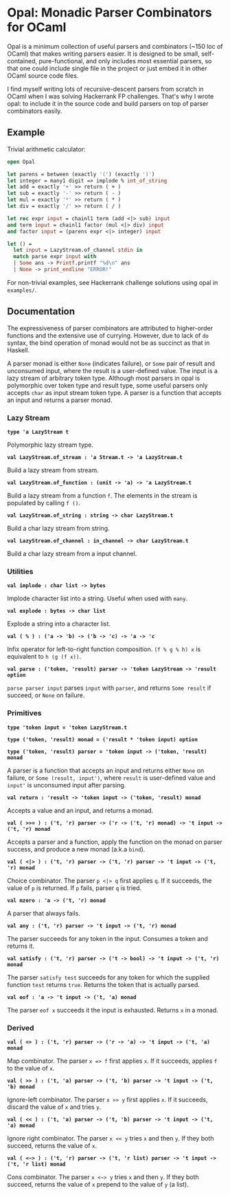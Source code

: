 # Opal: Monadic Parser Combinators for OCaml

Opal is a minimum collection of useful parsers and combinators (~150 loc of
OCaml) that makes writing parsers easier. It is designed to be small, self-
contained, pure-functional, and only includes most essential parsers, so that
one could include single file in the project or just embed it in other OCaml
source code files.

I find myself writing lots of recursive-descent parsers from scratch in OCaml
when I was solving Hackerrank FP challenges. That's why I wrote opal: to include
it in the source code and build parsers on top of parser combinators easily.

## Example

Trivial arithmetic calculator:

~~~ocaml
open Opal

let parens = between (exactly '(') (exactly ')')
let integer = many1 digit => implode % int_of_string
let add = exactly '+' >> return ( + )
let sub = exactly '-' >> return ( - )
let mul = exactly '*' >> return ( * )
let div = exactly '/' >> return ( / )

let rec expr input = chainl1 term (add <|> sub) input
and term input = chainl1 factor (mul <|> div) input
and factor input = (parens expr <|> integer) input

let () =
  let input = LazyStream.of_channel stdin in
  match parse expr input with
  | Some ans -> Printf.printf "%d\n" ans
  | None -> print_endline "ERROR!"
~~~

For non-trivial examples, see Hackerrank challenge solutions using opal in
`examples/`.

## Documentation

The expressiveness of parser combinators are attributed to higher-order
functions and the extensive use of currying. However, due to lack of `do`
syntax, the bind operation of monad would not be as succinct as that in Haskell.

A parser monad is either `None` (indicates failure), or `Some` pair of result
and unconsumed input, where the result is a user-defined value. The input is a
lazy stream of arbitrary token type. Although most parsers in opal is
polymorphic over token type and result type, some useful parsers only accepts
`char` as input stream token type. A parser is a function that accepts an input
and returns a parser monad.

### Lazy Stream

**`type 'a LazyStream t`**

Polymorphic lazy stream type.

**`val LazyStream.of_stream : 'a Stream.t -> 'a LazyStream.t`**

Build a lazy stream from stream.

**`val LazyStream.of_function : (unit -> 'a) -> 'a LazyStream.t`**

Build a lazy stream from a function `f`. The elements in the stream is populated
by calling `f ()`.

**`val LazyStream.of_string : string -> char LazyStream.t`**

Build a char lazy stream from string.

**`val LazyStream.of_channel : in_channel -> char LazyStream.t`**

Build a char lazy stream from a input channel.

### Utilities

**`val implode : char list -> bytes`**

Implode character list into a string. Useful when used with `many`.

**`val explode : bytes -> char list`**

Explode a string into a character list.

**`val ( % ) : ('a -> 'b) -> ('b -> 'c) -> 'a -> 'c`**

Infix operator for left-to-right function composition. `(f % g % h) x` is
equivalent to `h (g (f x))`.

**`val parse : ('token, 'result) parser -> 'token LazyStream -> 'result option`**

`parse parser input` parses `input` with `parser`, and returns `Some result` if
succeed, or `None` on failure.

### Primitives

**`type 'token input = 'token LazyStream.t`**

**`type ('token, 'result) monad = ('result * 'token input) option`**

**`type ('token, 'result) parser = 'token input -> ('token, 'result) monad`**

A parser is a function that accepts an input and returns either `None` on
failure, or `Some (result, input')`, where `result` is user-defined value and
`input'` is unconsumed input after parsing.

**`val return : 'result -> 'token input -> ('token, 'result) monad`**

Accepts a value and an input, and returns a monad.

**`val ( >>= ) : ('t, 'r) parser -> ('r -> ('t, 'r) monad) -> 't input -> ('t, 'r) monad`**

Accepts a parser and a function, apply the function on the monad on parser
success, and produce a new monad (a.k.a `bind`).

**`val ( <|> ) : ('t, 'r) parser -> ('t, 'r) parser -> 't input -> ('t, 'r) monad`**

Choice combinator. The parser `p <|> q` first applies `q`. If it succeeds, the
value of `p` is returned. If `p` fails, parser `q` is tried.

**`val mzero : 'a -> ('t, 'r) monad`**

A parser that always fails.

**`val any : ('t, 'r) parser -> 't input -> ('t, 'r) monad`**

The parser succeeds for any token in the input. Consumes a token and returns it.

**`val satisfy : ('t, 'r) parser -> ('t -> bool) -> 't input -> ('t, 'r) monad`**

The parser `satisfy test` succeeds for any token for which the supplied function
`test` returns `true`. Returns the token that is actually parsed.

**`val eof : 'a -> 't input -> ('t, 'a) monad`**

The parser `eof x` succeeds it the input is exhausted. Returns `x` in a monad.

### Derived

**`val ( => ) : ('t, 'r) parser -> ('r -> 'a) -> 't input -> ('t, 'a) monad`**

Map combinator. The parser `x => f` first applies `x`. If it succeeds, applies
`f` to the value of `x`.

**`val ( >> ) : ('t, 'a) parser -> ('t, 'b) parser -> 't input -> ('t, 'b) monad`**

Ignore-left combinator. The parser `x >> y` first applies `x`. If it succeeds,
discard the value of `x` and tries `y`.

**`val ( << ) : ('t, 'a) parser -> ('t, 'b) parser -> 't input -> ('t, 'a) monad`**

Ignore right combinator. The parser `x << y` tries `x` and then `y`. If they
both succeed, returns the value of `x`.

**`val ( <~> ) : ('t, 'r) parser -> ('t, 'r list) parser -> 't input -> ('t, 'r list) monad`**

Cons combinator. The parser `x <~> y` tries `x` and then `y`. If they both
succeed, returns the value of `x` prepend to the value of `y` (a list).
